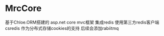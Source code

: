 # MrcCore
基于Chloe.ORM搭建的 asp.net core mvc框架
集成redis 使用第三方redis客户端csredis 作为分布式存储cookies的支持
后续会添加rabiitmq

